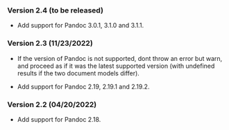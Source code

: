 ### Version 2.4 (to be released)

  - Add support for Pandoc 3.0.1, 3.1.0 and 3.1.1.

### Version 2.3 (11/23/2022)

  - If the version of Pandoc is not supported, dont throw an error but warn,
    and proceed as if it was the latest supported version (with undefined 
    results if the two document models differ). 

  - Add support for Pandoc 2.19, 2.19.1 and 2.19.2.

### Version 2.2 (04/20/2022)

  - Add support for Pandoc 2.18.

